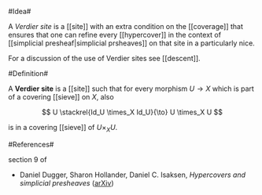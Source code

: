 #Idea#

A _Verdier site_ is a [[site]] with an extra condition on the [[coverage]] that ensures that one can refine every [[hypercover]] in the context of [[simplicial presheaf|simplicial prsheaves]] on that site in a particularly nice.

For a discussion of the use of Verdier sites see [[descent]].

#Definition#

A **Verdier site** is a [[site]] such that for every morphism $U \to X$ which is part of a covering [[sieve]] on $X$, also 

$$
  U \stackrel{Id_U \times_X Id_U}{\to} U \times_X U
$$

is in a covering [[sieve]] of $U \times_X U$.
 
#References#

section 9 of

* Daniel Dugger, Sharon Hollander, Daniel C. Isaksen, _Hypercovers and simplicial presheaves_ ([arXiv](http://arxiv.org/abs/math/0205027))